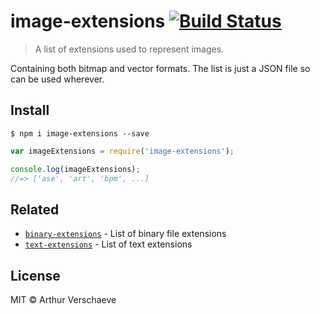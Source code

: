 # image-extensions [![Build Status](https://travis-ci.org/arthurvr/image-extensions.svg?branch=master)](https://travis-ci.org/arthurvr/image-extensions)

> A list of extensions used to represent images. 

Containing both bitmap and vector formats. The list is just a JSON file so can be used wherever.

## Install

```
$ npm i image-extensions --save
```

```javascript
var imageExtensions = require('image-extensions');

console.log(imageExtensions);
//=> ['ase', 'art', 'bpm', ...]
```

## Related

- [`binary-extensions`](https://github.com/sindresorhus/binary-extensions) - List of binary file extensions
- [`text-extensions`](https://github.com/sindresorhus/text-extensions) - List of text extensions

## License

MIT © Arthur Verschaeve
